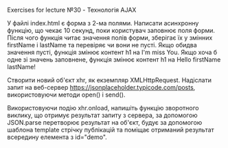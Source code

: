Exercises for lecture №30 - Технологія AJAX

У файлі index.html є форма з 2-ма полями. Написати асинхронну функцію, що чекає 10 секунд, поки користувач заповнює поля форми. Після чого функція читає значення полів форми, зберігає їх у змінних firstName і lastName та перевіряє чи вони не пусті. Якщо обидва значення пусті, функція змінює контент h1 на I'm miss You. Якщо хоча б одне зі значень заповнене, функція змінює контент h1 на Hello firstName lastName!

Створити новий об'єкт xhr, як екземпляр XMLHttpRequest. Надіслати запит на веб-сервер https://jsonplaceholder.typicode.com/posts, використовуючи методи open() і send().

Використовуючи подію xhr.onload, напишіть функцію зворотного виклику, що отримує результат запиту з сервера, за допомогою JSON.parse перетворює результат на об'єкт, будує за допомогою шаблона template стрічку публікацій та поміщає отриманий результат всередину елемента з id="demo".
